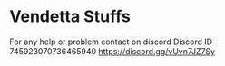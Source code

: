 # Vendetta Stuffs

For any help or problem contact on discord Discord ID 745923070736465940 https://discord.gg/vUvn7JZ7Sy
